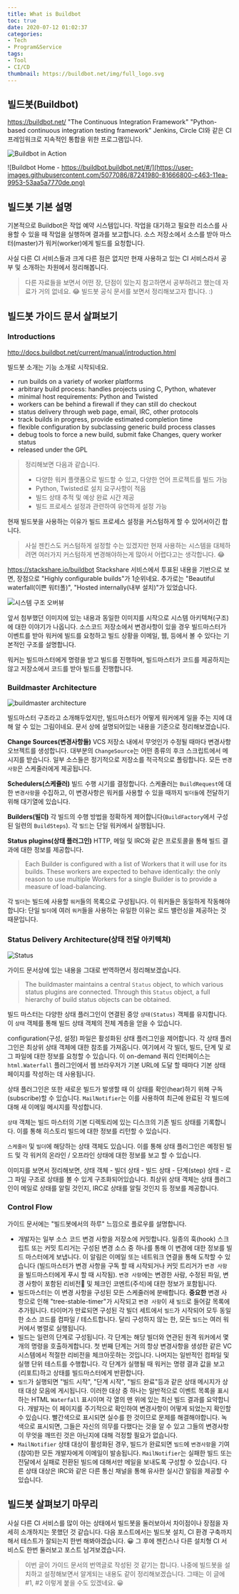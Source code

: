 ```yaml
---
title: What is Buildbot
toc: true
date: 2020-07-12 01:02:37
categories:
- Tech
- Program&Service
tags:
- Tool
- CI/CD
thumbnail: https://buildbot.net/img/full_logo.svg
---
```


## 빌드봇(Buildbot)

<https://buildbot.net/>
"The Continuous Integration Framework"
"Python-based continuous integration testing framework"
Jenkins, Circle CI와 같은 CI 프레임워크로 지속적인 통합을 위한 프로그램입니다.

![Buildbot in Action](https://buildbot.net/img/overview.png)

![Buildbot Home - https://buildbot.buildbot.net/#/](https://user-images.githubusercontent.com/5077086/87241980-81666800-c463-11ea-9953-53aa5a7770de.png)

## 빌드봇 기본 설명

기본적으로 Buildbot은 작업 예약 시스템입니다. 작업을 대기하고 필요한 리소스를 사용할 수 있을 때 작업을 실행하며 결과를 보고합니다.
소스 저장소에서 소스를 받아 마스터(master)가 워커(worker)에게 빌드를 요청합니다.

사실 다른 CI 서비스들과 크게 다른 점은 없지만 현재 사용하고 있는 CI 서비스라서 공부 및 소개하는 차원에서 정리해봅니다.
> 다른 자료들을 보면서 어떤 장, 단점이 있는지 참고하면서 공부하려고 했는데 자료가 거의 없네요. 😂
> 빌드봇 공식 문서를 보면서 정리해보고자 합니다. :)

## 빌드봇 가이드 문서 살펴보기

### Introductions

<http://docs.buildbot.net/current/manual/introduction.html>

빌드봇 소개는 기능 소개로 시작되네요.

- run builds on a variety of worker platforms
- arbitrary build process: handles projects using C, Python, whatever
- minimal host requirements: Python and Twisted
- workers can be behind a firewall if they can still do checkout
- status delivery through web page, email, IRC, other protocols
- track builds in progress, provide estimated completion time
- flexible configuration by subclassing generic build process classes
- debug tools to force a new build, submit fake Changes, query worker status
- released under the GPL

> 정리해보면 다음과 같습니다.
> - 다양한 워커 플랫폼으로 빌드할 수 있고, 다양한 언어 프로젝트를 빌드 가능
> - Python, Twisted로 설치 요구사항이 적음
> - 빌드 상태 추적 및 예상 완료 시간 제공
> - 빌드 프로세스 설정과 관련하여 유연하게 설정 가능

현재 빌드봇을 사용하는 이유가 빌드 프로세스 설정을 커스텀하게 할 수 있어서이긴 합니다.
> 사실 젠킨스도 커스텀하게 설정할 수는 있겠지만 현재 사용하는 시스템을 대체하려면 여러가지 커스텀하게 변경해야하는게 많아서 어렵다고는 생각합니다. 😂

<https://stackshare.io/buildbot>
Stackshare 서비스에서 투표된 내용을 기반으로 보면, 장점으로 "Highly configurable builds"가 1순위네요.
추가로는 "Beautiful waterfall(이쁜 워터폴)", "Hosted internally(내부 설치)"가 있었습니다.

![시스템 구조 오버뷰](http://docs.buildbot.net/current/_images/overview.svg)

앞서 첨부했던 이미지에 있는 내용과 동일한 이미지를 시작으로 시스템 아키텍쳐(구조)에 대한 이야기가 나옵니다.
소스코드 저장소에서 변경사항이 있을 경우 빌드마스터가 이벤트를 받아 워커에 빌드를 요청하고 빌드 상황을 이메일, 웹, 등에서 볼 수 있다는 기본적인 구조를 설명합니다.

워커는 빌드마스터에게 명령을 받고 빌드를 진행하며, 빌드마스터가 코드를 제공하지는 않고 저장소에서 코드를 받아 빌드를 진행합니다.

### Buildmaster Architecture

![buildmaster architecture](http://docs.buildbot.net/current/_images/master.svg)

빌드마스터 구조라고 소개해두었지만, 빌드마스터가 어떻게 워커에게 일을 주는 지에 대해 알 수 있는 그림이네요.
문서 상에 설명되어있는 내용을 기준으로 정리해보겠습니다.

**Change Sources(변경사항들)**
VCS 저장소 내에서 무엇인가 수정될 때마다 변경사항 오브젝트를 생성합니다.
대부분의 `ChangeSource`는 어떤 종류의 후크 스크립트에서 메시지를 받습니다.
일부 소스들은 정기적으로 저장소를 적극적으로 폴링합니다. 모든 `변경사항`은 스케줄러에게 제공됩니다.

**Schedulers(스케쥴러)**
빌드 수행 시기를 결정합니다.
스케쥴러는 `BuildRequest`에 대한 `변경사항`을 수집하고, 이 변경사항은 워커를 사용할 수 있을 때까지 `빌더들`에 전달하기 위해 대기열에 있습니다.

**Builders(빌더)**
각 빌드의 수행 방법을 정확하게 제어합니다(`BuildFactory`에서 구성된 일련의 `BuildSteps`). 각 `빌드`는 단일 워커에서 실행됩니다.

**Status plugins(상태 플러그인)**
HTTP, 메일 및 IRC와 같은 프로토콜을 통해 빌드 결과에 대한 정보를 제공합니다.

> Each Builder is configured with a list of Workers that it will use for its builds. These workers are expected to behave identically: the only reason to use multiple Workers for a single Builder is to provide a measure of load-balancing.

각 `빌더`는 빌드에 사용할 `워커`들의 목록으로 구성됩니다.
이 워커들은 동일하게 작동해야합니다: 단일 `빌더`에 여러 `워커`들을 사용하는 유일한 이유는 로드 밸런싱을 제공하는 것 때문입니다.

### Status Delivery Architecture(상태 전달 아키텍쳐)

![Status](http://docs.buildbot.net/current/_images/status.svg)

가이드 문서상에 있는 내용을 그대로 번역하면서 정리해보겠습니다.

> The buildmaster maintains a central `Status` object, to which various status plugins are connected. Through this `Status` object, a full hierarchy of build status objects can be obtained.

빌드 마스터는 다양한 상태 플러그인이 연결된 중앙 `상태(Status)` 객체를 유지합니다. 이 `상태` 객체를 통해 빌드 상태 객체의 전체 계층을 얻을 수 있습니다.

configuration(구성, 설정) 파일은 활성화된 상태 플러그인을 제어합니다. 각 상태 플러그인은 최상위 상태 객체에 대한 참조를 가져옵니다. 여기에서 각 빌더, 빌드, 단계 및 로그 파일에 대한 정보를 요청할 수 있습니다.
이 on-demand 쿼리 인터페이스는 `html.Waterfall` 플러그인에서 웹 브라우저가 기본 URL에 도달 할 때마다 기본 상태 페이지를 작성하는 데 사용됩니다.

상태 플러그인은 또한 새로운 빌드가 발생할 때 이 상태를 확인(hear)하기 위해 구독(subscribe)할 수 있습니다.
`MailNotifier`는 이를 사용하여 최근에 완료된 각 빌드에 대해 새 이메일 메시지를 작성합니다.

`상태` 객체는 빌드 마스터의 기본 디렉토리에 있는 디스크의 기존 빌드 상태를 기록합니다. 이를 통해 히스토리 빌드에 대한 정보를 리턴할 수 있습니다.

`스케줄러` 및 `빌더`에 해당하는 상태 객체도 있습니다. 이를 통해 상태 플러그인은 예정된 빌드 및 각 워커의 온라인 / 오프라인 상태에 대한 정보를 보고 할 수 있습니다.

이미지를 보면서 정리해보면, 상태 객체 - 빌더 상태 - 빌드 상태 - 단계(step) 상태 - 로그 파일 구조로 상태를 볼 수 있게 구조화되어있습니다.
최상위 상태 객체는 상태 플러그인이 메일로 상태를 알릴 것인지, IRC로 상태를 알릴 것인지 등 정보를 제공합니다.

### Control Flow

가이드 문서에는 "빌드봇에서의 하루" 느낌으로 플로우를 설명합니다.

- 개발자는 일부 소스 코드 변경 사항을 저장소에 커밋합니다. 일종의 훅(hook) 스크립트 또는 커밋 트리거는 구성된 변경 소스 중 하나를 통해 이 변경에 대한 정보를 빌드 마스터에게 보냅니다. 이 알림은 이메일 또는 네트워크 연결을 통해 도착할 수 있습니다 (빌드마스터가 변경 사항을 구독 할 때 시작되거나 커밋 트리거가 `변경 사항`을 빌드마스터에게 푸시 할 때 시작됨). `변경 사항`에는 변경한 사람, 수정된 파일, 변경 사항이 포함된 리비전 및 체크인 코멘트(주석)에 대한 정보가 포함됩니다.
- 빌드마스터는 이 변경 사항을 구성된 모든 스케줄러에 분배합니다. **중요한** 변경 사항으로 인해 "tree-stable-timer"가 시작되고 `변경 사항`이 새 `빌드`로 들어갈 목록에 추가됩니다. 타이머가 만료되면 구성된 각 빌더 세트에서 `빌드`가 시작되어 모두 동일한 소스 코드를 컴파일 / 테스트합니다. 달리 구성하지 않는 한, 모든 `빌드`는 여러 워커에서 병렬로 실행됩니다.
- 빌드는 일련의 단계로 구성됩니다. 각 단계는 해당 빌더와 연관된 원격 워커에서 몇 개의 명령을 호출하게합니다. 첫 번째 단계는 거의 항상 변경사항을 생성한 같은 VC 시스템에서 적절한 리비전을 체크아웃하는 것입니다. 나머지는 일반적인 컴파일 및 실행 단위 테스트를 수행합니다. 각 단계가 실행될 때 워커는 명령 결과 값을 보고(리포트)하고 상태를 빌드마스터에게 반환합니다.
- `빌드`가 실행되면 "빌드 시작", "단계 시작", "빌드 완료"등과 같은 상태 메시지가 상태 대상 모음에 게시됩니다. 이러한 대상 중 하나는 일반적으로 이벤트 목록을 표시하는 HTML `Waterfall` 표시이며 각 열의 맨 위에 있는 최신 빌드 결과를 요약합니다. 개발자는 이 페이지를 주기적으로 확인하여 변경사항이 어떻게 되었는지 확인할 수 있습니다. 빨간색으로 표시되면 실수를 한 것이므로 문제를 해결해야합니다.  녹색으로 표시되면, 그들은 자신의 의무를 다했다는 것을 알 수 있고 그들의 변경사항이 무엇을 깨뜨린 것은 아닌지에 대해 걱정할 필요가 없습니다.
- `MailNotifier` 상태 대상이 활성화된 경우, 빌드가 완료되면 `빌드`에 `변경사항`을 기여(참여)한 모든 개발자에게 이메일이 발송됩니다. `MailNotifier`는 실패한 빌드 또는 전달에서 실패로 전환된 빌드에 대해서만 메일을 보내도록 구성할 수 있습니다. 다른 상태 대상은 IRC와 같은 다른 통신 채널을 통해 유사한 실시간 알림을 제공할 수 있습니다.

## 빌드봇 살펴보기 마무리

사실 다른 CI 서비스를 많이 아는 상태에서 빌드봇을 둘러보아서 차이점이나 장점을 자세히 소개하지는 못했던 것 같습니다.
다음 포스트에서는 빌드봇 설치, CI 환경 구축까지 해서 테스트가 잘되는지 한번 해봐야겠습니다. 😀
그 후에 젠킨스나 다른 설치형 CI 서비스도 한번 둘러보고 포스트 남겨보겠습니다.

> 이번 글이 가이드 문서의 번역글로 작성된 것 같기는 합니다.
> 나중에 빌드봇을 설치하고 설정해보면서 알게되는 내용도 같이 정리해보겠습니다.
> 그때는 이 글에 #1, #2 이렇게 붙을 수도 있겠네요. 😀
